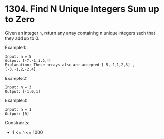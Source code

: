 # 1304. Find N Unique Integers Sum up to Zero

Given an integer `n`, return any array containing n unique integers such that they add up to 0.

Example 1:

```
Input: n = 5
Output: [-7,-1,1,3,4]
Explanation: These arrays also are accepted [-5,-1,1,2,3] , [-3,-1,2,-2,4].
```

Example 2:

```
Input: n = 3
Output: [-1,0,1]
```

Example 3:

```
Input: n = 1
Output: [0]
```

Constraints:

- 1 <= n <= 1000
